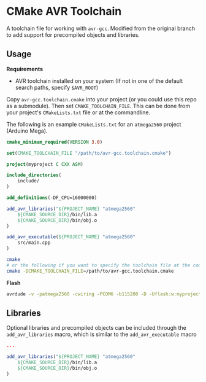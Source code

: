 # CMake AVR Toolchain

A toolchain file for working with `avr-gcc`. Modified from the original branch to add support for precompiled objects and libraries.

Usage
-----

**Requirements**

* AVR toolchain installed on your system (If not in one of the default search paths, specify `$AVR_ROOT`)

Copy `avr-gcc.toolchain.cmake` into your project (or you could use this repo as a submodule). Then set `CMAKE_TOOLCHAIN_FILE`. This can be done from your project's `CMakeLists.txt` file or at the commandline.

The following is an example `CMakeLists.txt` for an `atmega2560` project (Arduino Mega).

```cmake
cmake_minimum_required(VERSION 3.0)

set(CMAKE_TOOLCHAIN_FILE "/path/to/avr-gcc.toolchain.cmake")

project(myproject C CXX ASM)

include_directories(
    include/
)

add_definitions(-DF_CPU=16000000)

add_avr_libraries("${PROJECT_NAME} "atmega2560" 
    ${CMAKE_SOURCE_DIR}/bin/lib.a
    ${CMAKE_SOURCE_DIR}/bin/obj.o
)

add_avr_executable(${PROJECT_NAME} "atmega2560"
    src/main.cpp
)
```

```bash
cmake
# or the following if you want to specify the toolchain file at the command line
cmake -DCMAKE_TOOLCHAIN_FILE=/path/to/avr-gcc.toolchain.cmake
```

**Flash**

```bash
avrdude -v -patmega2560 -cwiring -PCOM6 -b115200 -D -Uflash:w:myproject-atmega2560.hex
```

## Libraries

Optional libraries and precompiled objects can be included through the `add_avr_libraries` macro, which is similar to the `add_avr_executable` macro

```cmake
...

add_avr_libraries("${PROJECT_NAME} "atmega2560" 
    ${CMAKE_SOURCE_DIR}/bin/lib.a
    ${CMAKE_SOURCE_DIR}/bin/obj.o
)
```
